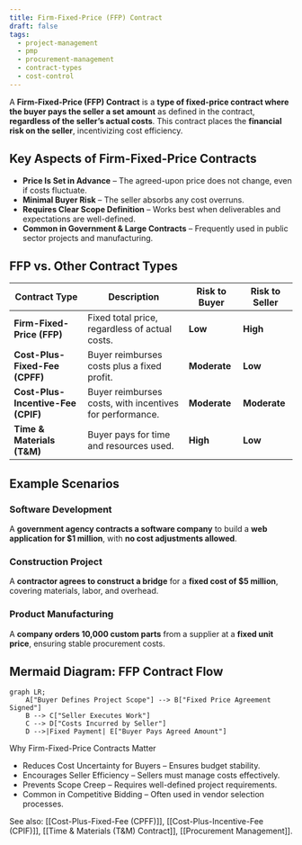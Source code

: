 ```yaml
---
title: Firm-Fixed-Price (FFP) Contract
draft: false
tags:
  - project-management
  - pmp
  - procurement-management
  - contract-types
  - cost-control
---
```


A **Firm-Fixed-Price (FFP) Contract** is a **type of fixed-price contract where the buyer pays the seller a set amount** as defined in the contract, **regardless of the seller’s actual costs**. This contract places the **financial risk on the seller**, incentivizing cost efficiency.

## **Key Aspects of Firm-Fixed-Price Contracts**
- **Price Is Set in Advance** – The agreed-upon price does not change, even if costs fluctuate.
- **Minimal Buyer Risk** – The seller absorbs any cost overruns.
- **Requires Clear Scope Definition** – Works best when deliverables and expectations are well-defined.
- **Common in Government & Large Contracts** – Frequently used in public sector projects and manufacturing.

## **FFP vs. Other Contract Types**
| **Contract Type**          | **Description** | **Risk to Buyer** | **Risk to Seller** |
|---------------------------|------------------------------------------------|----------------|----------------|
| **Firm-Fixed-Price (FFP)** | Fixed total price, regardless of actual costs. | **Low** | **High** |
| **Cost-Plus-Fixed-Fee (CPFF)** | Buyer reimburses costs plus a fixed profit. | **Moderate** | **Low** |
| **Cost-Plus-Incentive-Fee (CPIF)** | Buyer reimburses costs, with incentives for performance. | **Moderate** | **Moderate** |
| **Time & Materials (T&M)** | Buyer pays for time and resources used. | **High** | **Low** |

## **Example Scenarios**

### **Software Development**
A **government agency contracts a software company** to build a **web application for \$1 million**, with **no cost adjustments allowed**.

### **Construction Project**
A **contractor agrees to construct a bridge** for a **fixed cost of \$5 million**, covering materials, labor, and overhead.

### **Product Manufacturing**
A **company orders 10,000 custom parts** from a supplier at a **fixed unit price**, ensuring stable procurement costs.

## **Mermaid Diagram: FFP Contract Flow**
```mermaid
graph LR;
    A["Buyer Defines Project Scope"] --> B["Fixed Price Agreement Signed"]
    B --> C["Seller Executes Work"]
    C --> D["Costs Incurred by Seller"]
    D -->|Fixed Payment| E["Buyer Pays Agreed Amount"]
```

Why Firm-Fixed-Price Contracts Matter

- Reduces Cost Uncertainty for Buyers – Ensures budget stability.
- Encourages Seller Efficiency – Sellers must manage costs effectively.
- Prevents Scope Creep – Requires well-defined project requirements.
- Common in Competitive Bidding – Often used in vendor selection processes.

See also: [[Cost-Plus-Fixed-Fee (CPFF)]], [[Cost-Plus-Incentive-Fee (CPIF)]], [[Time & Materials (T&M) Contract]], [[Procurement Management]].